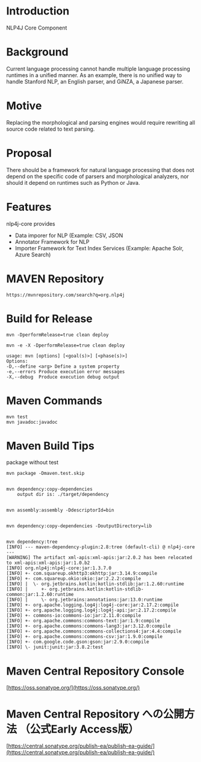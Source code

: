# Introduction 

NLP4J Core Component

# Background

Current language processing cannot handle multiple language processing runtimes in a unified manner. As an example, there is no unified way to handle Stanford NLP, an English parser, and GiNZA, a Japanese parser.

# Motive

Replacing the morphological and parsing engines would require rewriting all source code related to text parsing.

# Proposal

There should be a framework for natural language processing that does not depend on the specific code of parsers and morphological analyzers, nor should it depend on runtimes such as Python or Java.


# Features

nlp4j-core provides

- Data imporer for NLP (Example: CSV, JSON
- Annotator Framework for NLP
- Importer Framework for Text Index Services (Example: Apache Solr, Azure Search)


# MAVEN Repository

	https://mvnrepository.com/search?q=org.nlp4j

# Build for Release

	mvn -DperformRelease=true clean deploy

	mvn -e -X -DperformRelease=true clean deploy
	
	usage: mvn [options] [<goal(s)>] [<phase(s)>]
	Options:
	-D,--define <arg> Define a system property
	-e,--errors Produce execution error messages
	-X,--debug  Produce execution debug output
	
# Maven Commands

	mvn test
	mvn javadoc:javadoc

# Maven Build Tips

package without test

	mvn package -Dmaven.test.skip


	mvn dependency:copy-dependencies
		output dir is: ./target/dependency


	mvn assembly:assembly -DdescriptorId=bin


	mvn dependency:copy-dependencies -DoutputDirectory=lib
	

	mvn dependency:tree
	[INFO] --- maven-dependency-plugin:2.8:tree (default-cli) @ nlp4j-core ---
	[WARNING] The artifact xml-apis:xml-apis:jar:2.0.2 has been relocated to xml-apis:xml-apis:jar:1.0.b2
	[INFO] org.nlp4j:nlp4j-core:jar:1.3.7.0
	[INFO] +- com.squareup.okhttp3:okhttp:jar:3.14.9:compile
	[INFO] +- com.squareup.okio:okio:jar:2.2.2:compile
	[INFO] |  \- org.jetbrains.kotlin:kotlin-stdlib:jar:1.2.60:runtime
	[INFO] |     +- org.jetbrains.kotlin:kotlin-stdlib-common:jar:1.2.60:runtime
	[INFO] |     \- org.jetbrains:annotations:jar:13.0:runtime
	[INFO] +- org.apache.logging.log4j:log4j-core:jar:2.17.2:compile
	[INFO] +- org.apache.logging.log4j:log4j-api:jar:2.17.2:compile
	[INFO] +- commons-io:commons-io:jar:2.11.0:compile
	[INFO] +- org.apache.commons:commons-text:jar:1.9:compile
	[INFO] +- org.apache.commons:commons-lang3:jar:3.12.0:compile
	[INFO] +- org.apache.commons:commons-collections4:jar:4.4:compile
	[INFO] +- org.apache.commons:commons-csv:jar:1.9.0:compile
	[INFO] +- com.google.code.gson:gson:jar:2.9.0:compile
	[INFO] \- junit:junit:jar:3.8.2:test

# Maven Central Repository Console

[https://oss.sonatype.org/](https://oss.sonatype.org/)		


# Maven Central Repository への公開方法 （公式Early Access版）

[https://central.sonatype.org/publish-ea/publish-ea-guide/](https://central.sonatype.org/publish-ea/publish-ea-guide/)



